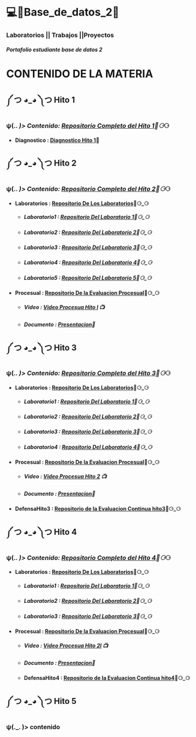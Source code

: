 # 💻👾Base_de_datos_2👾
### Laboratorios || Trabajos ||Proyectos 
##### Portafolio estudiante base de datos 2
# CONTENIDO DE LA MATERIA 

## ༼ つ ◕_◕ ༽つ Hito 1
###  ψ(._. )> Contenido: [Repositorio Completo del Hito 1](https://github.com/LuisAlvarezMedina2/Base_de_datos_2/tree/main/HTO-1)📁⚆_⚆
- #### Diagnostico : [Diagnostico Hito 1](https://github.com/LuisAlvarezMedina2/Base_de_datos_2/blob/main/HTO-1/Diagnostic.txt)📄

## ༼ つ ◕_◕ ༽つ Hito 2
###  ψ(._. )> Contenido: [Repositorio Completo del Hito 2](https://github.com/LuisAlvarezMedina2/Base_de_datos_2/tree/main/Hito%202)📁⚆_⚆
- #### Laboratorios : [Repositorio De Los Laboratorios](https://github.com/LuisAlvarezMedina2/Base_de_datos_2/tree/main/Hito%202/Laboratorios)📁⚆_⚆
  - ##### Laboratorio1 : [Repositorio Del Laboratorio 1](https://github.com/LuisAlvarezMedina2/Base_de_datos_2/tree/main/Hito%202/Laboratorios/Laboratorio%201)📁⚆_⚆
  - ##### Laboratorio2 : [Repositorio Del Laboratorio 2](https://github.com/LuisAlvarezMedina2/Base_de_datos_2/tree/main/Hito%202/Laboratorios/Laboratorio%202)📁⚆_⚆
  - ##### Laboratorio3 : [Repositorio Del Laboratorio 3](https://github.com/LuisAlvarezMedina2/Base_de_datos_2/tree/main/Hito%202/Laboratorios/Laboratorio3)📁⚆_⚆
  - ##### Laboratorio4 : [Repositorio Del Laboratorio 4](https://github.com/LuisAlvarezMedina2/Base_de_datos_2/tree/main/Hito%202/Laboratorios/Laboratorio4)📁⚆_⚆
  - ##### Laboratorio5 : [Repositorio Del Laboratorio 5](https://github.com/LuisAlvarezMedina2/Base_de_datos_2/tree/main/Hito%202/Laboratorios/Laboratorio5)📁⚆_⚆
- #### Procesual : [Repositorio De la Evaluacion Procesual](https://github.com/LuisAlvarezMedina2/Base_de_datos_2/tree/main/Hito%202/Procesual)📁⚆_⚆
  - ##### Video : [Video Procesua Hito l](https://github.com/LuisAlvarezMedina2/Base_de_datos_2/blob/main/Hito%202/Procesual/VideoProcesual.txt) 📺
  - ##### Documento : [Presentacion](https://github.com/LuisAlvarezMedina2/Base_de_datos_2/blob/main/Hito%202/Procesual/Procesual%20Hito2.pdf)📄

## ༼ つ ◕_◕ ༽つ Hito 3
###  ψ(._. )> Contenido: [Repositorio Completo del Hito 3](https://github.com/LuisAlvarezMedina2/Base_de_datos_2/tree/main/Hito%203)📁⚆_⚆
- #### Laboratorios : [Repositorio De Los Laboratorios](https://github.com/LuisAlvarezMedina2/Base_de_datos_2/tree/main/Hito%203/Laboratorios)📁⚆_⚆
  - ##### Laboratorio1 : [Repositorio Del Laboratorio 1](https://github.com/LuisAlvarezMedina2/Base_de_datos_2/tree/main/Hito%203/Laboratorios/Lab1)📁⚆_⚆
  - ##### Laboratorio2 : [Repositorio Del Laboratorio 2](https://github.com/LuisAlvarezMedina2/Base_de_datos_2/tree/main/Hito%203/Laboratorios/Lab2)📁⚆_⚆
  - ##### Laboratorio3 : [Repositorio Del Laboratorio 3](https://github.com/LuisAlvarezMedina2/Base_de_datos_2/tree/main/Hito%203/Laboratorios/Lab3)📁⚆_⚆
  - ##### Laboratorio4 : [Repositorio Del Laboratorio 4](https://github.com/LuisAlvarezMedina2/Base_de_datos_2/tree/main/Hito%203/Laboratorios/Lab4)📁⚆_⚆
- #### Procesual : [Repositorio De la Evaluacion Procesual](https://github.com/LuisAlvarezMedina2/Base_de_datos_2/tree/main/Hito%203/Procesual)📁⚆_⚆
  - ##### Video : [Video Procesua Hito 2](https://github.com/LuisAlvarezMedina2/Base_de_datos_2/blob/main/Hito%203/Procesual/videoProcesual.txt) 📺
  - ##### Documento : [Presentacion](https://github.com/LuisAlvarezMedina2/Base_de_datos_2/blob/main/Hito%203/Procesual/EVALUACION%20PROCESUAL%20HITO%203.pdf)📄
- #### DefensaHito3 : [Repositorio de la Evaluacion Continua hito3](https://github.com/LuisAlvarezMedina2/Base_de_datos_2/tree/main/Hito%203/defensaHIto3)📁⚆_⚆

## ༼ つ ◕_◕ ༽つ Hito 4
###  ψ(._. )> Contenido: [Repositorio Completo del Hito 4](https://github.com/LuisAlvarezMedina2/Base_de_datos_2/tree/main/Hito%204)📁⚆_⚆
- #### Laboratorios : [Repositorio De Los Laboratorios](https://github.com/LuisAlvarezMedina2/Base_de_datos_2/tree/main/Hito%204/Laboratorios)📁⚆_⚆
  - ##### Laboratorio1 : [Repositorio Del Laboratorio 1](https://github.com/LuisAlvarezMedina2/Base_de_datos_2/tree/main/Hito%204/Laboratorios/Lab1)📁⚆_⚆
  - ##### Laboratorio2 : [Repositorio Del Laboratorio 2](https://github.com/LuisAlvarezMedina2/Base_de_datos_2/tree/main/Hito%204/Laboratorios/Lab2)📁⚆_⚆
  - ##### Laboratorio3 : [Repositorio Del Laboratorio 3](https://github.com/LuisAlvarezMedina2/Base_de_datos_2/tree/main/Hito%204/Laboratorios/Lab3)📁⚆_⚆
- #### Procesual : [Repositorio De la Evaluacion Procesual](https://github.com/LuisAlvarezMedina2/Base_de_datos_2/tree/main/Hito%204/Procesual)📁⚆_⚆
  - ##### Video : [Video Procesua Hito 2l](https://github.com/LuisAlvarezMedina2/Base_de_datos_2/blob/main/Hito%204/Procesual/VideoProcesual.txt) 📺
  - ##### Documento : [Presentacion](https://github.com/LuisAlvarezMedina2/Base_de_datos_2/blob/main/Hito%204/Procesual/Evaluacion%20Procesual%20Hito%204.pdf)📄
  - #### DefensaHito4 : [Repositorio de la Evaluacion Continua hito4](https://github.com/LuisAlvarezMedina2/Base_de_datos_2/tree/main/Hito%204/DefensaHito4)📁⚆_⚆

## ༼ つ ◕_◕ ༽つ Hito 5
###  ψ(._. )> contenido


